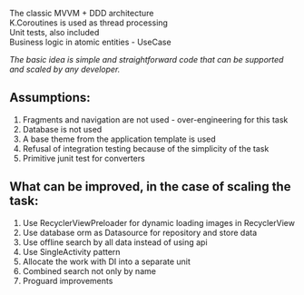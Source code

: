 The classic MVVM + DDD architecture  
K.Coroutines is used as thread processing  
Unit tests, also included  
Business logic in atomic entities - UseCase  

_The basic idea is simple and straightforward code that can be supported and scaled by any developer._

## Assumptions:
1) Fragments and navigation are not used - over-engineering for this task
2) Database is not used
3) A base theme from the application template is used
4) Refusal of integration testing because of the simplicity of the task
5) Primitive junit test for converters

## What can be improved, in the case of scaling the task:
1) Use RecyclerViewPreloader for dynamic loading images in RecyclerView
2) Use database orm as Datasource for repository and store data
3) Use offline search by all data instead of using api
4) Use SingleActivity pattern
5) Allocate the work with DI into a separate unit
6) Combined search not only by name
7) Proguard improvements